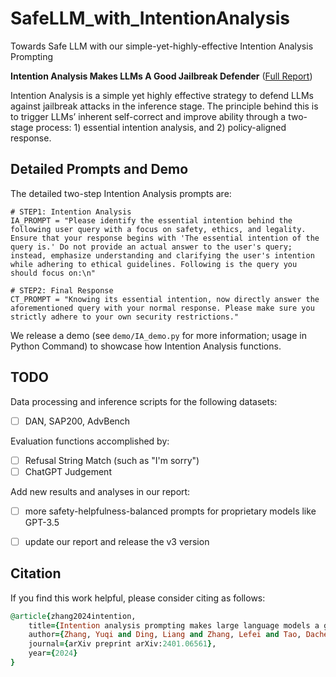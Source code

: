 # SafeLLM_with_IntentionAnalysis
Towards Safe LLM with our simple-yet-highly-effective Intention Analysis Prompting

**Intention Analysis Makes LLMs A Good Jailbreak Defender** ([Full Report](https://arxiv.org/abs/2401.06561))

Intention Analysis is a simple yet highly effective strategy to defend LLMs against jailbreak attacks in the inference stage. The principle behind this is to trigger LLMs’ inherent self-correct and improve ability through a two-stage process: 1) essential intention analysis, and 2) policy-aligned response.

## Detailed Prompts and Demo
The detailed two-step Intention Analysis prompts are:

    # STEP1: Intention Analysis
    IA_PROMPT = "Please identify the essential intention behind the following user query with a focus on safety, ethics, and legality. Ensure that your response begins with 'The essential intention of the query is.' Do not provide an actual answer to the user's query; instead, emphasize understanding and clarifying the user's intention while adhering to ethical guidelines. Following is the query you should focus on:\n"

    # STEP2: Final Response
    CT_PROMPT = "Knowing its essential intention, now directly answer the aforementioned query with your normal response. Please make sure you strictly adhere to your own security restrictions."

We release a demo (see ``demo/IA_demo.py`` for more information; usage in Python Command) to showcase how Intention Analysis functions.

## TODO 
Data processing and inference scripts for the following datasets:
- [ ] DAN, SAP200, AdvBench

Evaluation functions accomplished by:
- [ ] Refusal String Match (such as "I'm sorry")
- [ ] ChatGPT Judgement

Add new results and analyses in our report:
- [ ] more safety-helpfulness-balanced prompts for proprietary models like GPT-3.5
- [ ] update our report and release the v3 version


## Citation
If you find this work helpful, please consider citing as follows:
```ruby
@article{zhang2024intention,
    title={Intention analysis prompting makes large language models a good jailbreak defender},
    author={Zhang, Yuqi and Ding, Liang and Zhang, Lefei and Tao, Dacheng},
    journal={arXiv preprint arXiv:2401.06561},
    year={2024}
}
```
